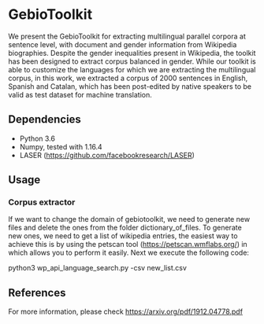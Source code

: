 # GebioToolkit

We present the GebioToolkit for extracting multilingual parallel corpora at sentence level, with document and gender information from Wikipedia biographies. Despite the gender inequalities present in Wikipedia, the toolkit has been designed to extract corpus balanced in gender. 
While our toolkit is able to customize the languages for which we are extracting the multilingual corpus, in this work, we extracted a corpus of 2000 sentences in English, Spanish and Catalan, which has been post-edited by native speakers to be valid as test dataset for machine translation.

## Dependencies

* Python 3.6
* Numpy, tested with 1.16.4
* LASER (https://github.com/facebookresearch/LASER)

## Usage

### Corpus extractor

If we want to change the domain of gebiotoolkit, we need to generate new files and delete the ones from the folder dictionary_of_files. To generate new ones, we need to get a list of wikipedia entries, the easiest way to achieve this is by using the petscan tool (https://petscan.wmflabs.org/) in which allows you to perform it easily. Next we execute the following code:

  python3 wp_api_language_search.py -csv new_list.csv 




## References

For more information, please check https://arxiv.org/pdf/1912.04778.pdf

